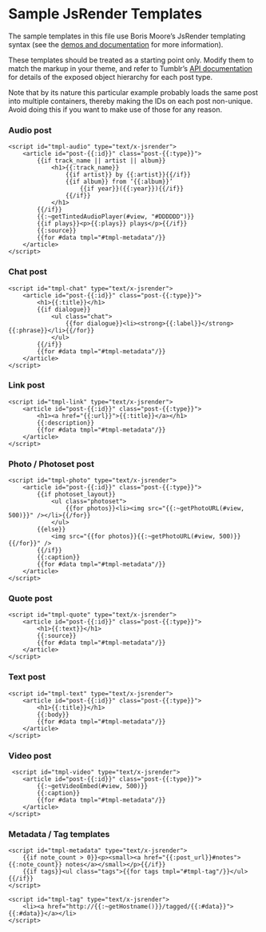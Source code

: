 Sample JsRender Templates
=========================

The sample templates in this file use Boris Moore’s JsRender templating syntax (see the [demos and documentation](http://borismoore.github.com/jsrender/demos/) for more information).

These templates should be treated as a starting point only. Modify them to match the markup in your theme, and refer to Tumblr’s [API documentation](http://www.tumblr.com/docs/en/api/v2#text-posts) for details of the exposed object hierarchy for each post type.

Note that by its nature this particular example probably loads the same post into multiple containers, thereby making the IDs on each post non-unique. Avoid doing this if you want to make use of those for any reason.

### Audio post

	<script id="tmpl-audio" type="text/x-jsrender">
		<article id="post-{{:id}}" class="post-{{:type}}">
			{{if track_name || artist || album}}
				<h1>{{:track_name}}
					{{if artist}} by {{:artist}}{{/if}}
					{{if album}} from ‘{{:album}}’
						{{if year}}({{:year}}){{/if}}
					{{/if}}
				</h1>
			{{/if}}
			{{:~getTintedAudioPlayer(#view, "#DDDDDD")}}
			{{if plays}}<p>{{:plays}} plays</p>{{/if}}
			{{:source}}
			{{for #data tmpl="#tmpl-metadata"/}}
		</article>
	</script>

### Chat post

	<script id="tmpl-chat" type="text/x-jsrender">
		<article id="post-{{:id}}" class="post-{{:type}}">
			<h1>{{:title}}</h1>
			{{if dialogue}}
				<ul class="chat">
					{{for dialogue}}<li><strong>{{:label}}</strong> {{:phrase}}</li>{{/for}}
				</ul>
			{{/if}}
			{{for #data tmpl="#tmpl-metadata"/}}
		</article>
	</script>

### Link post

	<script id="tmpl-link" type="text/x-jsrender">
		<article id="post-{{:id}}" class="post-{{:type}}">
			<h1><a href="{{:url}}">{{:title}}</a></h1>
			{{:description}}
			{{for #data tmpl="#tmpl-metadata"/}}
		</article>
	</script>

### Photo / Photoset post

	<script id="tmpl-photo" type="text/x-jsrender">
		<article id="post-{{:id}}" class="post-{{:type}}">
			{{if photoset_layout}}
				<ul class="photoset">
					{{for photos}}<li><img src="{{:~getPhotoURL(#view, 500)}}" /></li>{{/for}}
				</ul>
			{{else}}
				<img src="{{for photos}}{{:~getPhotoURL(#view, 500)}}{{/for}}" />
			{{/if}}
			{{:caption}}
			{{for #data tmpl="#tmpl-metadata"/}}
		</article>
	</script>

### Quote post

	<script id="tmpl-quote" type="text/x-jsrender">
		<article id="post-{{:id}}" class="post-{{:type}}">
			<h1>{{:text}}</h1>
			{{:source}}
			{{for #data tmpl="#tmpl-metadata"/}}
		</article>
	</script>

### Text post

	<script id="tmpl-text" type="text/x-jsrender">
		<article id="post-{{:id}}" class="post-{{:type}}">
			<h1>{{:title}}</h1>
			{{:body}}
			{{for #data tmpl="#tmpl-metadata"/}}
		</article>
	</script>

### Video post

	 <script id="tmpl-video" type="text/x-jsrender">
		<article id="post-{{:id}}" class="post-{{:type}}">
			{{:~getVideoEmbed(#view, 500)}}
			{{:caption}}
			{{for #data tmpl="#tmpl-metadata"/}}
		</article>
	</script>

### Metadata / Tag templates

	<script id="tmpl-metadata" type="text/x-jsrender">
		{{if note_count > 0}}<p><small><a href="{{:post_url}}#notes">{{:note_count}} notes</a></small></p>{{/if}}
		{{if tags}}<ul class="tags">{{for tags tmpl="#tmpl-tag"/}}</ul>{{/if}}
	</script>

	<script id="tmpl-tag" type="text/x-jsrender">
		<li><a href="http://{{:~getHostname()}}/tagged/{{:#data}}">{{:#data}}</a></li>
	</script>